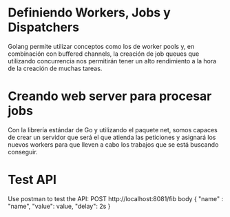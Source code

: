 # Definiendo Workers, Jobs y Dispatchers

Golang permite utilizar conceptos como los de worker pools y, en combinación con buffered channels, la creación de job
queues que utilizando concurrencia nos permitirán tener un alto rendimiento a la hora de la creación de muchas tareas.

# Creando web server para procesar jobs
Con la librería estándar de Go y utilizando el paquete net, somos capaces de crear un servidor que será el que atienda
las peticiones y asignará los nuevos workers para que lleven a cabo los trabajos que se está buscando conseguir.

# Test API
Use postman to test the API: POST http://localhost:8081/fib
body {
    "name" : "name",
    "value": value,
    "delay": 2s
}